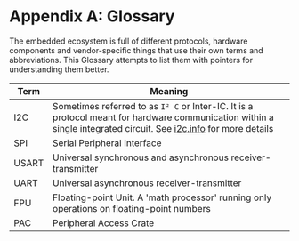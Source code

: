 # Appendix A: Glossary

The embedded ecosystem is full of different protocols, hardware components and
vendor-specific things that use their own terms and abbreviations. This Glossary
attempts to list them with pointers for understanding them better.

Term         | Meaning
-------------|--------
I2C          | Sometimes referred to as `I² C` or Inter-IC. It is a protocol meant for hardware communication within a single integrated circuit. See [i2c.info] for more details
SPI          | Serial Peripheral Interface
USART        | Universal synchronous and asynchronous receiver-transmitter
UART         | Universal asynchronous receiver-transmitter
FPU          | Floating-point Unit. A 'math processor' running only operations on floating-point numbers
PAC          | Peripheral Access Crate

[i2c.info]: https://i2c.info/
